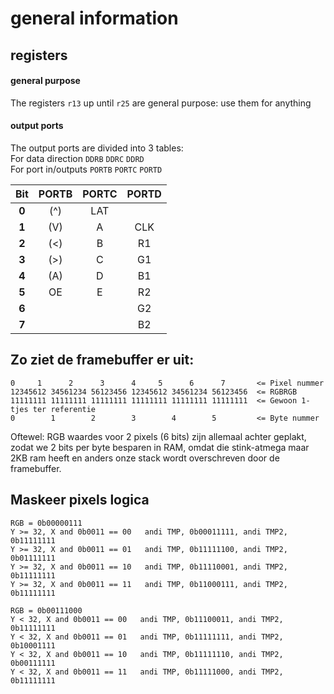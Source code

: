 # general information
## registers
#### general purpose
The registers `r13` up until `r25` are general purpose: use them for anything
#### output ports
The output ports are divided into 3 tables:
<br>For data direction `DDRB` `DDRC` `DDRD`
<br>For port in/outputs `PORTB` `PORTC` `PORTD`

| Bit | PORTB | PORTC | PORTD |
|:---:|:-----:|:-----:|:-----:|
|**0**| (^)   | LAT   |       |
|**1**| (V)   | A     | CLK   |
|**2**| (<)   | B     | R1    |
|**3**| (>)   | C     | G1    |
|**4**| (A)   | D     | B1    |
|**5**| OE    | E     | R2    |
|**6**|       |       | G2    |
|**7**|       |       | B2    |

## Zo ziet de framebuffer er uit:

```
0     1      2      3      4     5      6      7       <= Pixel nummer
12345612 34561234 56123456 12345612 34561234 56123456  <= RGBRGB
11111111 11111111 11111111 11111111 11111111 11111111  <= Gewoon 1-tjes ter referentie
0        1        2        3        4        5         <= Byte nummer
```

Oftewel: RGB waardes voor 2 pixels (6 bits) zijn allemaal achter geplakt, zodat we 2 bits per byte besparen in RAM, omdat die stink-atmega maar 2KB ram heeft en anders onze stack wordt overschreven door de framebuffer.


## Maskeer pixels logica
```
RGB = 0b00000111
Y >= 32, X and 0b0011 == 00   andi TMP, 0b00011111, andi TMP2, 0b11111111
Y >= 32, X and 0b0011 == 01   andi TMP, 0b11111100, andi TMP2, 0b01111111
Y >= 32, X and 0b0011 == 10   andi TMP, 0b11110001, andi TMP2, 0b11111111
Y >= 32, X and 0b0011 == 11   andi TMP, 0b11000111, andi TMP2, 0b11111111

RGB = 0b00111000
Y < 32, X and 0b0011 == 00   andi TMP, 0b11100011, andi TMP2, 0b11111111
Y < 32, X and 0b0011 == 01   andi TMP, 0b11111111, andi TMP2, 0b10001111
Y < 32, X and 0b0011 == 10   andi TMP, 0b11111110, andi TMP2, 0b00111111
Y < 32, X and 0b0011 == 11   andi TMP, 0b11111000, andi TMP2, 0b11111111
```
